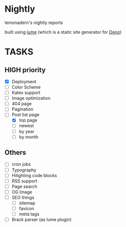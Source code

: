 # Nightly

lemonadern's nightly reports

built using [lume](https://lume.land/) (which is a static site generator for
[Deno](https://github.com/denoland/deno))

# TASKS

## HIGH priority

- [x] Deployment
- [ ] Color Scheme
- [ ] Katex support
- [ ] Image optimization
- [ ] 404 page
- [ ] Pagination
- [ ] Post list page
  - [x] top page
  - [ ] newest
  - [ ] by year
  - [ ] by month

## Others

- [ ] cron jobs
- [ ] Typography
- [ ] Hilighting code blocks
- [ ] RSS support
- [ ] Page search
- [ ] OG Image
- [ ] SEO things
  - [ ] sitemap
  - [ ] favicon
  - [ ] meta tags
- [ ] Brack parser (as lume plugin)
